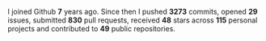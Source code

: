 
I joined Github **7** years ago. Since then I pushed **3273** commits, opened **29** issues, submitted **830** pull requests, received **48** stars across **115** personal projects and contributed to **49** public repositories.
